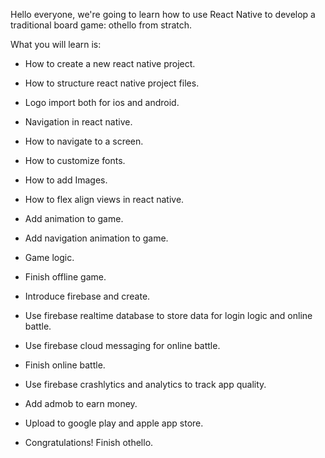 Hello everyone, we're going to learn how to use React Native to develop a traditional board game: othello from stratch. 

What you will learn is:

* How to create a new react native project.

* How to structure react native project files.

* Logo import both for ios and android.

* Navigation in react native.

* How to navigate to a screen. 

* How to customize fonts.

* How to add Images.

* How to flex align views in react native.

* Add animation to game.

* Add navigation animation to game.

* Game logic.

* Finish offline game.

* Introduce firebase and create.

* Use firebase realtime database to store data for login logic and online battle.

* Use firebase cloud messaging for online battle.

* Finish online battle.

* Use firebase crashlytics and analytics to track app quality.

* Add admob to earn money.

* Upload to google play and apple app store.

* Congratulations! Finish othello.

  